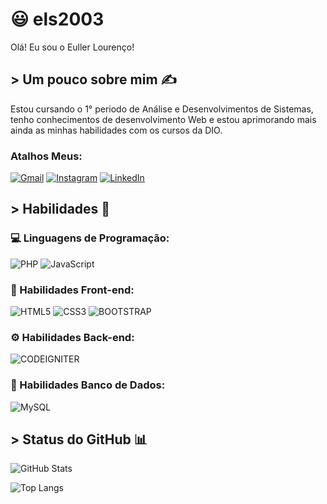 # :smiley: els2003

Olá! Eu sou o Euller Lourenço!

## > Um pouco sobre mim :writing_hand:

Estou cursando o 1° periodo de Análise e Desenvolvimentos de Sistemas, tenho conhecimentos de desenvolvimento Web e estou aprimorando mais ainda as minhas habilidades com os cursos da DIO.

### Atalhos Meus:

[![Gmail](https://img.shields.io/badge/Gmail-333333?style=for-the-badge&logo=gmail&logoColor=red)](mailto:eullerlou321@gmail.com) [![Instagram](https://img.shields.io/badge/-Instagram-%23E4405F?style=for-the-badge&logo=instagram&logoColor=white)](https://www.instagram.com/eullerls_/) [![LinkedIn](https://img.shields.io/badge/LinkedIn-0077B5?style=for-the-badge&logo=linkedin&logoColor=white)](https://www.linkedin.com/in/euller-louren%C3%A7o)

## > Habilidades :dart:

### :computer: Linguagens de Programação:

![PHP](https://img.shields.io/badge/PHP-777BB4?style=for-the-badge&logo=php&logoColor=white) ![JavaScript](https://img.shields.io/badge/JavaScript-F7DF1E?style=for-the-badge&logo=javascript&logoColor=black)

### :art: Habilidades Front-end:

![HTML5](https://img.shields.io/badge/HTML5-E34F26?style=for-the-badge&logo=html5&logoColor=white) ![CSS3](https://img.shields.io/badge/CSS3-1572B6?style=for-the-badge&logo=css3&logoColor=white) ![BOOTSTRAP](https://img.shields.io/badge/BOOTSTRAP-purple?style=for-the-badge&logo=bootstrap&logoColor=white)

### :gear: Habilidades Back-end:

![CODEIGNITER](https://img.shields.io/badge/CODEIGNITER4-orange?style=for-the-badge&logo=codeigniter&logoColor=white) 

### :open_file_folder: Habilidades Banco de Dados:

![MySQL](https://img.shields.io/badge/MySQL-00000F?style=for-the-badge&logo=mysql&logoColor=white)

## > Status do GitHub :bar_chart:

![GitHub Stats](https://github-readme-stats.vercel.app/api?username=els2003&theme=transparent&bg_color=000&border_color=30A3DC&show_icons=true&icon_color=30A3DC&title_color=E94D5F&text_color=FFF)

![Top Langs](https://github-readme-stats-git-masterrstaa-rickstaa.vercel.app/api/top-langs/?username=els2003&layout=compact&bg_color=000&border_color=30A3DC&title_color=E94D5F&text_color=FFF)
